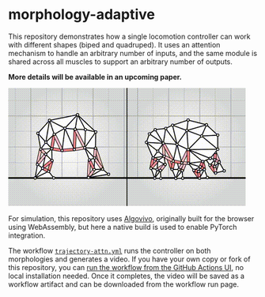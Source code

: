 # morphology-adaptive

This repository demonstrates how a single locomotion controller can work with different shapes (biped and quadruped). It uses an attention mechanism to handle an arbitrary number of inputs, and the same module is shared across all muscles to support an arbitrary number of outputs.

**More details will be available in an upcoming paper.**

![](media/anim.gif)

For simulation, this repository uses [Algovivo](https://github.com/juniorrojas/algovivo), originally built for the browser using WebAssembly, but here a native build is used to enable PyTorch integration.

The workflow [`trajectory-attn.yml`](.github/workflows/trajectory-attn.yml) runs the controller on both morphologies and generates a video. If you have your own copy or fork of this repository, you can [run the workflow from the GitHub Actions UI](https://docs.github.com/en/actions/managing-workflow-runs-and-deployments/managing-workflow-runs/manually-running-a-workflow), no local installation needed. Once it completes, the video will be saved as a workflow artifact and can be downloaded from the workflow run page.